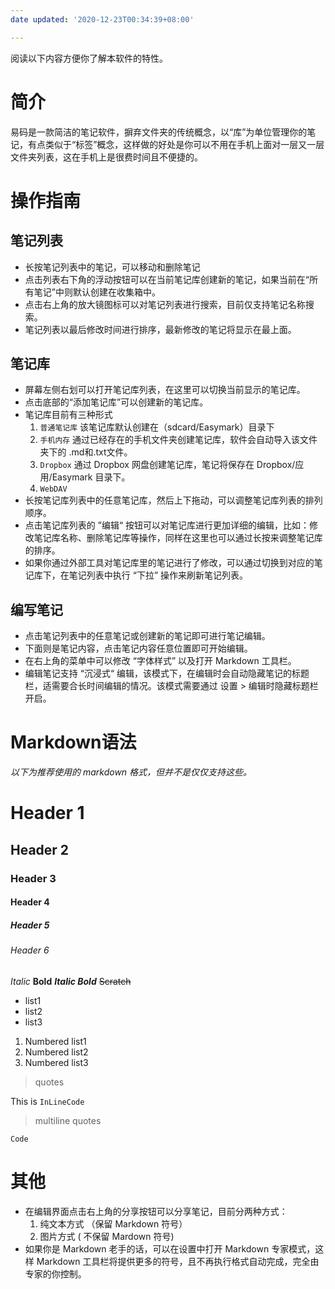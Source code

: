 ```yaml
---
date updated: '2020-12-23T00:34:39+08:00'

---
```


阅读以下内容方便你了解本软件的特性。

# 简介

易码是一款简洁的笔记软件，摒弃文件夹的传统概念，以“库”为单位管理你的笔记，有点类似于“标签”概念，这样做的好处是你可以不用在手机上面对一层又一层文件夹列表，这在手机上是很费时间且不便捷的。

# 操作指南

## 笔记列表

-   长按笔记列表中的笔记，可以移动和删除笔记
-   点击列表右下角的浮动按钮可以在当前笔记库创建新的笔记，如果当前在“所有笔记”中则默认创建在收集箱中。
-   点击右上角的放大镜图标可以对笔记列表进行搜索，目前仅支持笔记名称搜索。
-   笔记列表以最后修改时间进行排序，最新修改的笔记将显示在最上面。

## 笔记库

-   屏幕左侧右划可以打开笔记库列表，在这里可以切换当前显示的笔记库。
-   点击底部的“添加笔记库”可以创建新的笔记库。
-   笔记库目前有三种形式
    1.  `普通笔记库` 该笔记库默认创建在（sdcard/Easymark）目录下
    2.  `手机内存` 通过已经存在的手机文件夹创建笔记库，软件会自动导入该文件夹下的 .md和.txt文件。
    3.  `Dropbox` 通过 Dropbox 网盘创建笔记库，笔记将保存在 Dropbox/应用/Easymark 目录下。
    4.  `WebDAV`
-   长按笔记库列表中的任意笔记库，然后上下拖动，可以调整笔记库列表的排列顺序。
-   点击笔记库列表的 ”编辑“ 按钮可以对笔记库进行更加详细的编辑，比如：修改笔记库名称、删除笔记库等操作，同样在这里也可以通过长按来调整笔记库的排序。
-   如果你通过外部工具对笔记库里的笔记进行了修改，可以通过切换到对应的笔记库下，在笔记列表中执行 “下拉” 操作来刷新笔记列表。

## 编写笔记

-   点击笔记列表中的任意笔记或创建新的笔记即可进行笔记编辑。
-   下面则是笔记内容，点击笔记内容任意位置即可开始编辑。
-   在右上角的菜单中可以修改 “字体样式” 以及打开 Markdown 工具栏。
-   编辑笔记支持 “沉浸式“ 编辑，该模式下，在编辑时会自动隐藏笔记的标题栏，适需要合长时间编辑的情况。该模式需要通过 设置 > 编辑时隐藏标题栏 开启。

# Markdown语法

_以下为推荐使用的 markdown 格式，但并不是仅仅支持这些。_

# Header 1

## Header 2

### Header 3

#### Header 4

##### Header 5

###### Header 6

_Italic_
**Bold**
_**Italic Bold**_
~~Scratch~~

-   list1
-   list2
-   list3

1.  Numbered list1
2.  Numbered list2
3.  Numbered list3

> quotes

This is `InLineCode`

> multiline quotes

    Code

# 其他

-   在编辑界面点击右上角的分享按钮可以分享笔记，目前分两种方式：
    1.  纯文本方式 （保留 Markdown 符号）
    2.  图片方式 ( 不保留 Mardown 符号)
-   如果你是 Markdown 老手的话，可以在设置中打开 Markdown 专家模式，这样 Markdown 工具栏将提供更多的符号，且不再执行格式自动完成，完全由专家的你控制。
